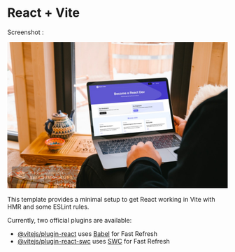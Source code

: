 # React + Vite


Screenshot : 

![image_alt](https://github.com/vkashegde/react-jobs/blob/d9b2df206066e7b8cfe9326975957347ca0d3491/smartmockups_lzdqzgts.jpg)

This template provides a minimal setup to get React working in Vite with HMR and some ESLint rules.

Currently, two official plugins are available:

- [@vitejs/plugin-react](https://github.com/vitejs/vite-plugin-react/blob/main/packages/plugin-react/README.md) uses [Babel](https://babeljs.io/) for Fast Refresh
- [@vitejs/plugin-react-swc](https://github.com/vitejs/vite-plugin-react-swc) uses [SWC](https://swc.rs/) for Fast Refresh
